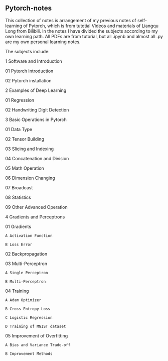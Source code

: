 ## Pytorch-notes

This collection of notes is arrangement of my previous notes of self-learning of Pytorch, which is from tutotial Videos and materials of Liangqu Long from Bilibili. In the notes I have divided the subjects according to my own learning path. All PDFs are from tutorial, but all .ipynb and almost all .py are my own personal learning notes.

The subjects include:

1 Software and Introduction

  01 Pytorch Introduction
  
  02 Pytorch installation
  
2 Examples of Deep Learning

  01 Regression
  
  02 Handwriting Digit Detection
  
3 Basic Operations in Pytorch

  01 Data Type
  
  02 Tensor Building
  
  03 Slicing and Indexing
  
  04 Concatenation and Division
  
  05 Math Operation
  
  06 Dimension Changing
  
  07 Broadcast
  
  08 Statistics
  
  09 Other Advanced Operation
  
4 Gradients and Perceptrons

  01 Gradients
  
    A Activation Function
    
    B Loss Error
    
  02 Backpropagation
  
  03 Multi-Perceptron
  
    A Single Perceptron
    
    B Multi-Perceptron
    
  04 Training
  
    A Adam Optimizer
    
    B Cross Entropy Loss
    
    C Logistic Regression
    
    D Training of MNIST dataset

  05 Improvement of Overfitting
  
    A Bias and Variance Trade-off
    
    B Improvement Methods
